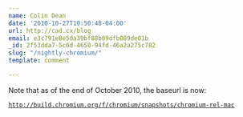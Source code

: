 ```yaml
---
name: Colin Dean
date: '2010-10-27T10:50:48-04:00'
url: http://cad.cx/blog
email: e3c791e8e5da39bf88b09dfb089de01b
_id: 2f53dda7-5c6d-4650-94fd-46a2a275c782
slug: "/nightly-chromium/"
template: comment

---
```


Note that as of the end of October 2010, the baseurl is now:

<code>http://build.chromium.org/f/chromium/snapshots/chromium-rel-mac</code>
